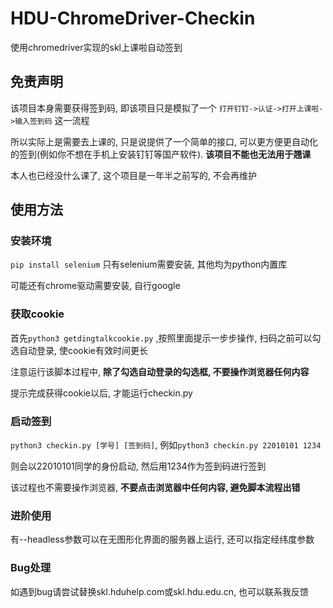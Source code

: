 # HDU-ChromeDriver-Checkin

使用chromedriver实现的skl上课啦自动签到

## 免责声明

该项目本身需要获得签到码, 即该项目只是模拟了一个 `打开钉钉->认证->打开上课啦->输入签到码` 这一流程

所以实际上是需要去上课的, 只是说提供了一个简单的接口, 可以更方便更自动化的签到(例如你不想在手机上安装钉钉等国产软件). **该项目不能也无法用于翘课**

本人也已经没什么课了, 这个项目是一年半之前写的, 不会再维护

## 使用方法

### 安装环境

`pip install selenium` 只有selenium需要安装, 其他均为python内置库

可能还有chrome驱动需要安装, 自行google

### 获取cookie

首先`python3 getdingtalkcookie.py` ,按照里面提示一步步操作, 扫码之前可以勾选自动登录, 使cookie有效时间更长

注意运行该脚本过程中, **除了勾选自动登录的勾选框, 不要操作浏览器任何内容**

提示完成获得cookie以后, 才能运行checkin.py

### 启动签到

`python3 checkin.py [学号] [签到码]`, 例如`python3 checkin.py 22010101 1234`

则会以22010101同学的身份启动, 然后用1234作为签到码进行签到

该过程也不需要操作浏览器, **不要点击浏览器中任何内容, 避免脚本流程出错**

### 进阶使用

有--headless参数可以在无图形化界面的服务器上运行, 还可以指定经纬度参数

### Bug处理

如遇到bug请尝试替换skl.hduhelp.com或skl.hdu.edu.cn, 也可以联系我反馈
